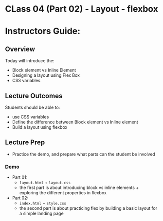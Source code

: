 # CLass 04 (Part 02) - Layout - flexbox

# Instructors Guide:

## Overview
Today will introduce the: 
- Block element vs Inline Element
- Designing a layout using Flex Box
- CSS variables

## Lecture Outcomes

Students should be able to:
- use CSS variables
- Define the difference between Block element vs Inline element
- Build a layout using flexbox

## Lecture Prep

- Practice the demo, and prepare what parts can the student be involved

### Demo
- Part 01:
  - `layout.html` + `layout.css`
  - the first part is about introducing block vs inline elements + exploring the different properties in flexbox
- Part 02: 
  - `index.html` + `style.css`
  - the second part is about practicing flex by building a basic layout for a simple landing page